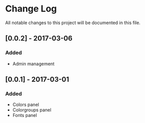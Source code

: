 # Change Log
All notable changes to this project will be documented in this file.

## [0.0.2] - 2017-03-06
### Added
- Admin management

## [0.0.1] - 2017-03-01
### Added
- Colors panel
- Colorgroups panel
- Fonts panel
